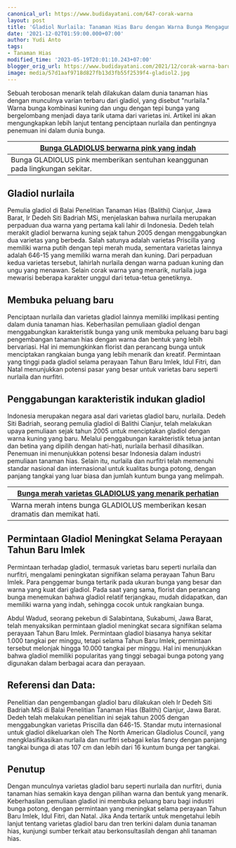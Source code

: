 ```yaml
---
canonical_url: https://www.budidayatani.com/647-corak-warna
layout: post
title: 'Gladiol Nurlaila: Tanaman Hias Baru dengan Warna Bunga Mengagumkan'
date: '2021-12-02T01:59:00.000+07:00'
author: Yudi Anto
tags:
- Tanaman Hias
modified_time: '2023-05-19T20:01:10.243+07:00'
blogger_orig_url: https://www.budidayatani.com/2021/12/corak-warna-baru-si-lili-pedang.html
image: media/57d1aaf9718d827fb13d3fb55f2539f4-gladiol2.jpg
---
```

Sebuah terobosan menarik telah dilakukan dalam dunia tanaman hias dengan munculnya varian terbaru dari gladiol, yang disebut "nurlaila." Warna bunga kombinasi kuning dan ungu dengan tepi bunga yang bergelombang menjadi daya tarik utama dari varietas ini. Artikel ini akan mengungkapkan lebih lanjut tentang penciptaan nurlaila dan pentingnya penemuan ini dalam dunia bunga.



| [Bunga GLADIOLUS berwarna pink yang indah](https://blogger.googleusercontent.com/img/b/R29vZ2xl/AVvXsEiqVoj8jD1zDTWzZH0zrL2MKVhIm-Y3fgpZ2uroYkBqv0K4wxeopAFErcmQq6SrgU_kLEkAiwLEeWR5V5A1EgQ45-UOyI5D2mKlgYdpdXmHsfnbnpKekVM1Zad4XWqSYGB73vmKYWouHn1WF-Y03lM1ZngFD8fgN5nOgEGz07GX-iuN4SjbdvQMtPs4Pw/s2133/gladiol2.jpg) |
| --- |
| Bunga GLADIOLUS pink memberikan sentuhan keanggunan pada lingkungan sekitar. |

## Gladiol nurlaila

Pemulia gladiol di Balai Penelitian Tanaman Hias (Balithi) Cianjur, Jawa Barat, Ir Dedeh Siti Badriah MSi, menjelaskan bahwa nurlaila merupakan perpaduan dua warna yang pertama kali lahir di Indonesia. Dedeh telah merakit gladiol berwarna kuning sejak tahun 2005 dengan menggabungkan dua varietas yang berbeda. Salah satunya adalah varietas Priscilla yang memiliki warna putih dengan tepi merah muda, sementara varietas lainnya adalah 646-15 yang memiliki warna merah dan kuning. Dari perpaduan kedua varietas tersebut, lahirlah nurlaila dengan warna paduan kuning dan ungu yang menawan. Selain corak warna yang menarik, nurlaila juga mewarisi beberapa karakter unggul dari tetua-tetua genetiknya.

## Membuka peluang baru

Penciptaan nurlaila dan varietas gladiol lainnya memiliki implikasi penting dalam dunia tanaman hias. Keberhasilan pemuliaan gladiol dengan menggabungkan karakteristik bunga yang unik membuka peluang baru bagi pengembangan tanaman hias dengan warna dan bentuk yang lebih bervariasi. Hal ini memungkinkan florist dan perancang bunga untuk menciptakan rangkaian bunga yang lebih menarik dan kreatif. Permintaan yang tinggi pada gladiol selama perayaan Tahun Baru Imlek, Idul Fitri, dan Natal menunjukkan potensi pasar yang besar untuk varietas baru seperti nurlaila dan nurfitri.

## Penggabungan karakteristik indukan gladiol

Indonesia merupakan negara asal dari varietas gladiol baru, nurlaila. Dedeh Siti Badriah, seorang pemulia gladiol di Balithi Cianjur, telah melakukan upaya pemuliaan sejak tahun 2005 untuk menciptakan gladiol dengan warna kuning yang baru. Melalui penggabungan karakteristik tetua jantan dan betina yang dipilih dengan hati-hati, nurlaila berhasil dihasilkan. Penemuan ini menunjukkan potensi besar Indonesia dalam industri pemuliaan tanaman hias. Selain itu, nurlaila dan nurfitri telah memenuhi standar nasional dan internasional untuk kualitas bunga potong, dengan panjang tangkai yang luar biasa dan jumlah kuntum bunga yang melimpah.



| [Bunga merah varietas GLADIOLUS yang menarik perhatian](https://blogger.googleusercontent.com/img/b/R29vZ2xl/AVvXsEjsRgbWSGjEvWPWaS04CCOyE92ID5h-rbAuWtrjztW-mHWEqLNXS74ESViRZnb7Jv2nuMwSszdijP2IyQPmxseghgGEzThL5xZM1RUcB3VUOONy8hOfYR0OOA_GhZPgvYxOaIDdviQx_3TruZ-4LZ2Dqzl3qQAV8OHGgg_k9tsdMcGOyrKj1BOfj0Zifw/s2133/gladiol1.jpg) |
| --- |
| Warna merah intens bunga GLADIOLUS memberikan kesan dramatis dan memikat hati. |

## Permintaan Gladiol Meningkat Selama Perayaan Tahun Baru Imlek

Permintaan terhadap gladiol, termasuk varietas baru seperti nurlaila dan nurfitri, mengalami peningkatan signifikan selama perayaan Tahun Baru Imlek. Para penggemar bunga tertarik pada ukuran bunga yang besar dan warna yang kuat dari gladiol. Pada saat yang sama, florist dan perancang bunga menemukan bahwa gladiol relatif terjangkau, mudah didapatkan, dan memiliki warna yang indah, sehingga cocok untuk rangkaian bunga.

Abdul Wadud, seorang pekebun di Salabintana, Sukabumi, Jawa Barat, telah menyaksikan permintaan gladiol meningkat secara signifikan selama perayaan Tahun Baru Imlek. Permintaan gladiol biasanya hanya sekitar 1.000 tangkai per minggu, tetapi selama Tahun Baru Imlek, permintaan tersebut melonjak hingga 10.000 tangkai per minggu. Hal ini menunjukkan bahwa gladiol memiliki popularitas yang tinggi sebagai bunga potong yang digunakan dalam berbagai acara dan perayaan.

## Referensi dan Data:

Penelitian dan pengembangan gladiol baru dilakukan oleh Ir Dedeh Siti Badriah MSi di Balai Penelitian Tanaman Hias (Balithi) Cianjur, Jawa Barat. Dedeh telah melakukan penelitian ini sejak tahun 2005 dengan menggabungkan varietas Priscilla dan 646-15. Standar mutu internasional untuk gladiol dikeluarkan oleh The North American Gladiolus Council, yang mengklasifikasikan nurlaila dan nurfitri sebagai kelas fancy dengan panjang tangkai bunga di atas 107 cm dan lebih dari 16 kuntum bunga per tangkai.

## Penutup

Dengan munculnya varietas gladiol baru seperti nurlaila dan nurfitri, dunia tanaman hias semakin kaya dengan pilihan warna dan bentuk yang menarik. Keberhasilan pemuliaan gladiol ini membuka peluang baru bagi industri bunga potong, dengan permintaan yang meningkat selama perayaan Tahun Baru Imlek, Idul Fitri, dan Natal. Jika Anda tertarik untuk mengetahui lebih lanjut tentang varietas gladiol baru dan tren terkini dalam dunia tanaman hias, kunjungi sumber terkait atau berkonsultasilah dengan ahli tanaman hias.

